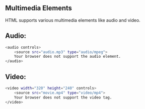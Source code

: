 ## Multimedia Elements

HTML supports various multimedia elements like audio and video.

## Audio:

```bash
<audio controls>
    <source src="audio.mp3" type="audio/mpeg">
    Your browser does not support the audio element.
</audio>
```

## Video:

```bash
<video width="320" height="240" controls>
    <source src="movie.mp4" type="video/mp4">
    Your browser does not support the video tag.
</video>
```

